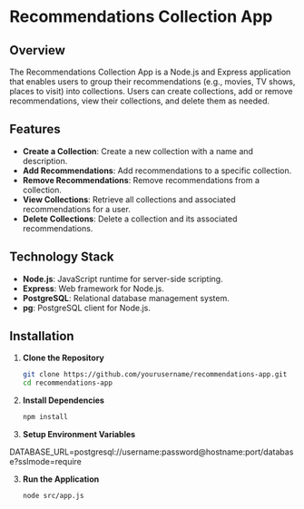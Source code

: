 # Recommendations Collection App

## Overview

The Recommendations Collection App is a Node.js and Express application that enables users to group their recommendations (e.g., movies, TV shows, places to visit) into collections. Users can create collections, add or remove recommendations, view their collections, and delete them as needed.

## Features

- **Create a Collection**: Create a new collection with a name and description.
- **Add Recommendations**: Add recommendations to a specific collection.
- **Remove Recommendations**: Remove recommendations from a collection.
- **View Collections**: Retrieve all collections and associated recommendations for a user.
- **Delete Collections**: Delete a collection and its associated recommendations.

## Technology Stack

- **Node.js**: JavaScript runtime for server-side scripting.
- **Express**: Web framework for Node.js.
- **PostgreSQL**: Relational database management system.
- **pg**: PostgreSQL client for Node.js.


## Installation

1. **Clone the Repository**

   ```bash
   git clone https://github.com/yourusername/recommendations-app.git
   cd recommendations-app


2. **Install Dependencies**

   ```bash
   npm install

2. **Setup Environment Variables**

DATABASE_URL=postgresql://username:password@hostname:port/database?sslmode=require

3. **Run the Application**

   ```bash
   node src/app.js
